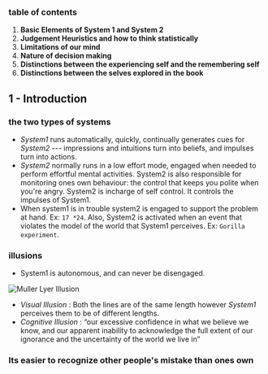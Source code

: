 ### table of contents
1. **Basic Elements of System 1 and System 2**
2. **Judgement Heuristics and how to think statistically**
3. **Limitations of our mind** 
4. **Nature of decision making**
5. **Distinctions between the experiencing self and the remembering self**
6. **Distinctions between the selves explored in the book**

## 1 - Introduction
### the two types of systems
- *System1* runs automatically, quickly, continually generates cues for *System2* --- impressions and intuitions turn into beliefs, and impulses turn into actions.
- *System2* normally runs in a low effort mode, engaged when needed to perform effortful mental activities. System2  is also responsible for monitoring ones own behaviour: the control that keeps you polite when you're angry. System2 is incharge of self control. It controls the impulses of System1.
- When system1 is in trouble system2 is engaged to support the problem at hand. Ex: `17 *24`. Also, System2 is activated when an event that violates the model of the world that System1 perceives. Ex: `Gorilla experiment`. 

### illusions
- System1 is autonomous, and can never be disengaged. 

![Muller Lyer Illusion](https://upload.wikimedia.org/wikipedia/commons/f/fe/M%C3%BCller-Lyer_illusion.svg)

- *Visual Illusion* : Both the lines are of the same length however *System1* perceives them to be of different lengths.
- *Cognitive Illusion* : “our excessive confidence in what we believe we know, and our apparent inability to acknowledge the full extent of our ignorance and the uncertainty of the world we live in”

### Its easier to recognize other people's mistake than ones own

 
